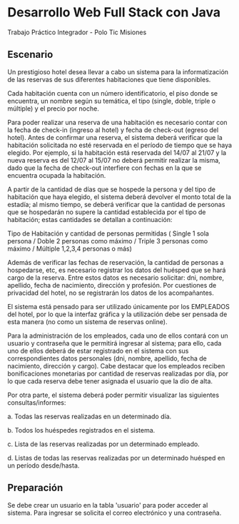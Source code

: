 # Desarrollo Web Full Stack con Java

Trabajo Práctico Integrador - Polo Tic Misiones
## Escenario

Un prestigioso hotel desea llevar a cabo un sistema para la informatización de las reservas de sus diferentes habitaciones que tiene disponibles.

Cada habitación cuenta con un número identificatorio, el piso donde se encuentra, un nombre según su temática, el tipo (single, doble, triple o múltiple) y el precio por noche.

Para poder realizar una reserva de una habitación es necesario contar con la fecha de check-in (ingreso al hotel) y fecha de check-out (egreso del hotel). Antes de confirmar una reserva, el sistema deberá verificar que la habitación solicitada no esté reservada en el período de tiempo que se haya elegido. Por ejemplo, si la habitación está reservada del 14/07 al 21/07 y la nueva reserva es del 12/07 al 15/07 no deberá permitir realizar la misma, dado que la fecha de check-out interfiere con fechas en la que se encuentra ocupada la habitación.

A partir de la cantidad de días que se hospede la persona y del tipo de habitación que haya elegido, el sistema deberá devolver el monto total de la estadía; al mismo tiempo, se deberá verificar que la cantidad de personas que se hospedarán no supere la cantidad establecida por el tipo de habitación; estas cantidades se detallan a continuación:

Tipo de Habitación y cantidad de personas permitidas
( Single 1 sola persona / 
Doble 2 personas como máximo /
Triple 3 personas como máximo / 
Múltiple 1,2,3,4 personas o más)

Además de verificar las fechas de reservación, la cantidad de personas a hospedarse, etc, es necesario registrar los datos del huésped que se hará cargo de la reserva. Entre estos datos es necesario solicitar:
dni, nombre, apellido, fecha de nacimiento, dirección y profesión. Por cuestiones de privacidad del hotel, no se registrarán los datos de los acompañantes.

El sistema está pensado para ser utilizado únicamente por los EMPLEADOS del hotel, por lo que la interfaz gráfica y la utilización debe ser pensada de esta manera (no como un sistema de reservas online).

Para la administración de los empleados, cada uno de ellos contará con un usuario y contraseña que le permitirá ingresar al sistema; para ello, cada uno de ellos deberá de estar registrado en el sistema con sus correspondientes datos personales (dni, nombre, apellido, fecha de nacimiento, dirección y cargo). Cabe destacar que los empleados reciben bonificaciones monetarias por cantidad de reservas realizadas por día, por lo que cada reserva debe tener asignada el usuario que la dio de alta.

Por otra parte, el sistema deberá poder permitir visualizar las siguientes consultas/informes:

a. Todas las reservas realizadas en un determinado día.

b. Todos los huéspedes registrados en el sistema.

c. Lista de las reservas realizadas por un determinado empleado.

d. Listas de todas las reservas realizadas por un determinado huésped en un período desde/hasta.

## Preparación

Se debe crear un usuario en la tabla 'usuario' para poder acceder al sistema.
Para ingresar se solicita el correo electrónico y una contraseña.
